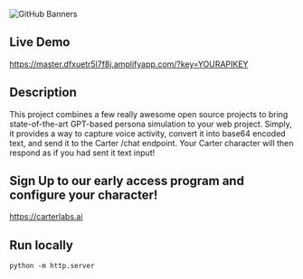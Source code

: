 ![GitHub Banners](https://github.com/Carter-Labs-Ltd/carter-web/assets/16668357/a6c99e88-51f3-452e-99d8-6488dba25164)

## Live Demo

https://master.dfxuetr5l7f8j.amplifyapp.com/?key=YOURAPIKEY

## Description

This project combines a few really awesome open source projects to bring state-of-the-art GPT-based persona simulation to your web project. Simply, it provides a way to capture voice activity, convert it into base64 encoded text, and send it to the Carter /chat endpoint. Your Carter character will then respond as if you had sent it text input!

## Sign Up to our early access program and configure your character!

https://carterlabs.ai

## Run locally

`python -m http.server`
